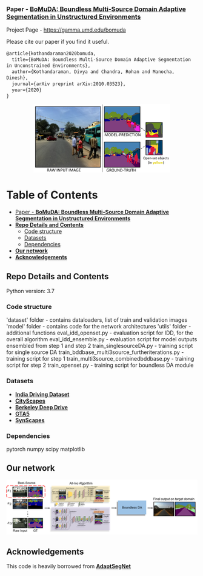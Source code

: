 ### Paper - [**BoMuDA: Boundless Multi-Source Domain Adaptive Segmentation in Unstructured Environments**](https://arxiv.org/abs/2010.03523)

Project Page - https://gamma.umd.edu/bomuda

Please cite our paper if you find it useful.

```
@article{kothandaraman2020bomuda,
  title={BoMuDA: Boundless Multi-Source Domain Adaptive Segmentation in Unconstrained Environments},
  author={Kothandaraman, Divya and Chandra, Rohan and Manocha, Dinesh},
  journal={arXiv preprint arXiv:2010.03523},
  year={2020}
}
```

<p align="center">
<img src="figures/cover.png" width="360">
</p>

Table of Contents
=================

  * [Paper - <a href="https://arxiv.org/abs/2010.03523" rel="nofollow"><strong>BoMuDA: Boundless Multi-Source Domain Adaptive Segmentation in Unstructured Environments</strong></a>](#paper---BoMuDA-Boundless-Multi-Source-Domain-Adaptive-Segmentation-in-Unstructured-Environments)
  * [**Repo Details and Contents**](#repo-details-and-contents)
     * [Code structure](#code-structure)
     * [Datasets](#datasets)
     * [Dependencies](#dependencies)
  * [**Our network**](#our-network)
  * [**Acknowledgements**](#acknowledgements)

## Repo Details and Contents
Python version: 3.7

### Code structure
'dataset' folder - contains dataloaders, list of train and validation images
'model' folder - contains code for the network architectures
'utils' folder - additional functions
eval_idd_openset.py - evaluation script for IDD, for the overall algorithm
eval_idd_ensemble.py - evaluation script for model outputs ensembled from step 1 and step 2
train_singlesourceDA.py - training script for single source DA
train_bddbase_multi3source_furtheriterations.py - training script for step 1 
train_multi3source_combinedbddbase.py - training script for step 2
train_openset.py - training script for boundless DA module

### Datasets
* [**India Driving Dataset**](https://idd.insaan.iiit.ac.in/) 
* [**CityScapes**](https://www.cityscapes-dataset.com/) 
* [**Berkeley Deep Drive**](https://bdd-data.berkeley.edu/) 
* [**GTA5**](https://download.visinf.tu-darmstadt.de/data/from_games/) 
* [**SynScapes**](https://7dlabs.com/synscapes-overview) 

### Dependencies
pytorch
numpy
scipy
matplotlib

## Our network

<p align="center">
<img src="overview.png">
</p>

## Acknowledgements

This code is heavily borrowed from [**AdaptSegNet**](https://github.com/wasidennis/AdaptSegNet)
